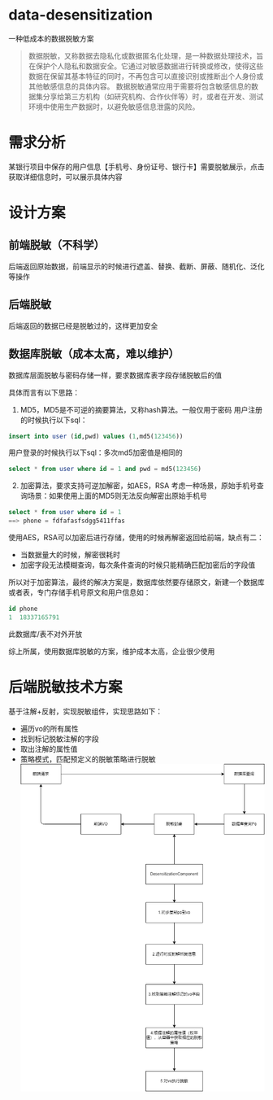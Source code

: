# data-desensitization
一种低成本的数据脱敏方案

>数据脱敏，又称数据去隐私化或数据匿名化处理，是一种数据处理技术，旨在保护个人隐私和数据安全。它通过对敏感数据进行转换或修改，使得这些数据在保留其基本特征的同时，不再包含可以直接识别或推断出个人身份或其他敏感信息的具体内容。
数据脱敏通常应用于需要将包含敏感信息的数据集分享给第三方机构（如研究机构、合作伙伴等）时，或者在开发、测试环境中使用生产数据时，以避免敏感信息泄露的风险。


# 需求分析

某银行项目中保存的用户信息【手机号、身份证号、银行卡】需要脱敏展示，点击获取详细信息时，可以展示具体内容

# 设计方案

## 前端脱敏（不科学）
后端返回原始数据，前端显示的时候进行遮盖、替换、截断、屏蔽、随机化、泛化等操作
## 后端脱敏
后端返回的数据已经是脱敏过的，这样更加安全
## 数据库脱敏（成本太高，难以维护）
数据库层面脱敏与密码存储一样，要求数据库表字段存储脱敏后的值

具体而言有以下思路：
1. MD5，MD5是不可逆的摘要算法，又称hash算法。一般仅用于密码
用户注册的时候执行以下sql：
```sql
insert into user (id,pwd) values (1,md5(123456))
```
用户登录的时候执行以下sql：多次md5加密值是相同的
```sql
select * from user where id = 1 and pwd = md5(123456)
```
2. 加密算法，要求支持可逆加解密，如AES，RSA
考虑一种场景，原始手机号查询场景：如果使用上面的MD5则无法反向解密出原始手机号
```sql
select * from user where id = 1
==> phone = fdfafasfsdgg5411ffas
```
使用AES，RSA可以加密后进行存储，使用的时候再解密返回给前端，缺点有二：
- 当数据量大的时候，解密很耗时
- 加密字段无法模糊查询，每次条件查询的时候只能精确匹配加密后的字段值

所以对于加密算法，最终的解决方案是，数据库依然要存储原文，新建一个数据库或者表，专门存储手机号原文和用户信息如：
```sql
id phone
1  18337165791
```
此数据库/表不对外开放

综上所属，使用数据库脱敏的方案，维护成本太高，企业很少使用

# 后端脱敏技术方案
基于注解+反射，实现脱敏组件，实现思路如下：
- 遍历vo的所有属性
- 找到标记脱敏注解的字段
- 取出注解的属性值
- 策略模式，匹配预定义的脱敏策略进行脱敏
![数据脱敏.png](backend-desensitization/pic/%E6%95%B0%E6%8D%AE%E8%84%B1%E6%95%8F.png)






